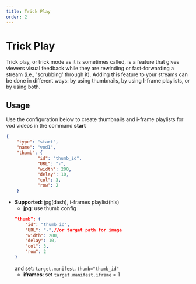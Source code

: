 ```yaml
---
title: Trick Play
order: 2
---
```


# Trick Play

Trick play, or trick mode as it is sometimes called, is a feature that gives viewers visual feedback while they are rewinding or fast-forwarding a stream (i.e., 'scrubbing' through it). Adding this feature to your streams can be done in different ways: by using thumbnails, by using I-frame playlists, or by using both.

## Usage

Use the configuration below to create thumbnails and i-frame playlists for vod videos in the command **start**

```json
{
    "type": "start",
    "name": "vod1",
    "thumb": {
            "id": "thumb_id",
            "URL": "-",
            "width": 200,
            "delay": 10,
            "col": 3,
            "row": 2
    }
```

- **Supported**: jpg(dash), i-frames playlist(hls)
  - **jpg**: use thumb config
  ```json
  "thumb": {
      "id": "thumb_id",
      "URL": "-",//or target path for image
      "width": 200,
      "delay": 10,
      "col": 3,
      "row": 2
  }
  ```
  and set: `target.manifest.thumb="thumb_id"`
  - **iframes**: set `target.manifest.iframe` = 1
